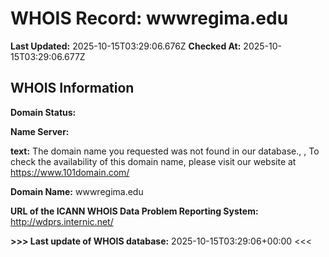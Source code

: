 # WHOIS Record: wwwregima.edu

**Last Updated:** 2025-10-15T03:29:06.676Z
**Checked At:** 2025-10-15T03:29:06.677Z

## WHOIS Information

**Domain Status:** 

**Name Server:** 

**text:** The domain name you requested was not found in our database., , To check the availability of this domain name, please visit our website at https://www.101domain.com/

**Domain Name:** wwwregima.edu

**URL of the ICANN WHOIS Data Problem Reporting System:** http://wdprs.internic.net/

**>>> Last update of WHOIS database:** 2025-10-15T03:29:06+00:00 <<<

